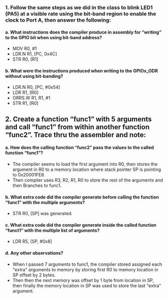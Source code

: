 ### 1. Follow the same steps as we did in the class to blink LED1 (PA5) at a visible rate using the bit-band region to enable the clock to Port A, then answer the following:
####  a. What instructions does the compiler produce in assembly for “writing” to the GPIO bit when using bit-band address?
  - MOV     R0, #1
  - LDR.N   R1, [PC, 0x4C]  
  - STR     R0, [R1]
  
#### b. What were the instructions produced when writing to the GPIOx_ODR without using bit-banding?
  
  - LDR.N   R0, [PC, #0x54]
  - LDR     R1, [R0]  
  - ORRS.W R1, R1, #1
  - STR     R1, [R0]
  
## 2. Create a function “func1” with 5 arguments and call “func1” from within another function “func2”. Trace thru the assembler and note:

#### a. How does the calling function “func2” pass the values to the called function “func1”?
  - The compiler seems to load the first argument into R0, then stores the argument in R0 to a memory location where stack pointer SP is pointing to 0x20001FE8.
  - Then compiler uses R3, R2, R1, R0 to store the rest of the arguments and then Branches to func1.
  

#### b. What extra code did the compiler generate before calling the function “func1” with the multiple arguments?
  - STR R0, [SP] was generated.
  
#### c. What extra code did the compiler generate inside the called function “funct1” with the multiple list of arguments?
- LDR R5, [SP, #0x8]
  
#### d. Any other observations?
- When I passed 7 arguments to func1, the compiler stored assigned each "extra" arguments to memory by storing first R0 to memory location in SP offset by 2 bytes.
- Then then the next memory was offset by 1 byte from location in SP, then finally the memory location in SP was used to store the last "extra" argument.



